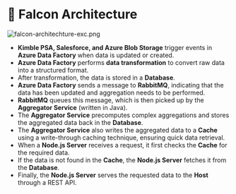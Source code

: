 # 🚀 Falcon Architecture


![falcon-architechture-exc.png](https://prod-files-secure.s3.us-west-2.amazonaws.com/2218d451-9074-449a-9e14-4ae157871206/1c5c9930-f6f6-4a85-9a15-81a64569ec14/falcon-architechture-exc.png?X-Amz-Algorithm=AWS4-HMAC-SHA256&X-Amz-Content-Sha256=UNSIGNED-PAYLOAD&X-Amz-Credential=ASIAZI2LB466Q6SL4NAF%2F20250304%2Fus-west-2%2Fs3%2Faws4_request&X-Amz-Date=20250304T005458Z&X-Amz-Expires=3600&X-Amz-Security-Token=IQoJb3JpZ2luX2VjEKj%2F%2F%2F%2F%2F%2F%2F%2F%2F%2FwEaCXVzLXdlc3QtMiJIMEYCIQCgLBRz2nXTYVXRSUYft6vBW83e7Qf8ePK%2FXNO%2BlyfuMQIhAMK9e2pjykoKGjHxsZvAaEMq1ieNnx5nnOGGZAaMivPGKogECOH%2F%2F%2F%2F%2F%2F%2F%2F%2F%2FwEQABoMNjM3NDIzMTgzODA1IgxCd%2FPvL%2BJkVyGmrmMq3AM3vtM3CSJPLOFux9k6MaE48N%2F0bDgcKh8zTnMpJTDBMDupEEWCrA2ez6j%2F9B9RAccxWsIj6ex5WbboHd9gCtmpsYBf4K45smlrTxxrw1vmtAmkSsQSmOSbOLpx0vH8L%2BtmTwqhE%2BeMvcsVN%2B6pBdXjNbaJkFIbrjM5mXtHGDkKvtRPWqiNAgXItrfi%2FhFtX9tk%2FK6TqG1q91U5ctt10oIu8hGe2uttbN49j262rJkkz3nzLMaleZE0e2UDiHazOXpvUXRiwP%2Fb%2BBwgLuDaoRHzM0YsffiY0NOHLiCvkTv6F8rQ9wBxTK9Akbb1rDe6FgS%2Brvao7e1Al5cNmBEQlD2UTlwaOyaQesI%2BEnKD5qRGETemgpZby98Bwfg6MbLCYGBjpysIiOMTZNG4nPZXJUcIMEG8s7IDze80NyNuj4MpwesyFyKqvF5J7gW8Y8ak2zQXO21RldYW5IeSEiDVxC3y9DEfyYBgA9Ji4YLnmZ6P5RQV0iI6C%2BOjBdllJ3%2BG1W5Yo6RGiPWJoexD%2Fg6jwNHR6K9Wl6zf4w3nJU7AvhPHHnhPDwO7YdfpUaaapLZ1pzYZwzz9uqK6P3KP1aGNUBhSv39xJaf1p7f2qpKkdFnQOL2xnBPu4wAqZtyH%2FjCX%2BJi%2BBjqkARtZ3TB6oYHYy6FA4G2NzNYjbnNu1PWaqaTMdhUp4F1ob6xjajQ%2BsGZvnkGFO013tfTQS6yNnj3WL9OwrffvXAnr%2FZoWVkVVMBUj7Gv3M5Jqv7LiGvpcgUWJJRD460n4pWamdEU6vcIa5wek9JAOyO9VDu8kWkmF%2FYoL3PY5RmhUlCf77x196iWi%2FjygzBSO9ynKGMkXP6ETIVy2WGdqhGB6%2F8XW&X-Amz-Signature=d6e2930bb5bd31a0aeb4d2bb1081bd01202102c7ed367243e9d130ae76190f97&X-Amz-SignedHeaders=host&x-id=GetObject)

- **Kimble PSA, Salesforce, and Azure Blob Storage** trigger events in **Azure Data Factory** when data is updated or created.
- **Azure Data Factory** performs **data transformation** to convert raw data into a structured format.
- After transformation, the data is stored in a **Database**.
- **Azure Data Factory** sends a message to **RabbitMQ**, indicating that the data has been updated and aggregation needs to be performed.
- **RabbitMQ** queues this message, which is then picked up by the **Aggregator Service** (written in Java).
- The **Aggregator Service** precomputes complex aggregations and stores the aggregated data back in the **Database**.
- The **Aggregator Service** also writes the aggregated data to a **Cache** using a write-through caching technique, ensuring quick data retrieval.
- When a **Node.js Server** receives a request, it first checks the **Cache** for the required data.
- If the data is not found in the **Cache**, the **Node.js Server** fetches it from the **Database**.
- Finally, the **Node.js Server** serves the requested data to the **Host** through a REST API.
